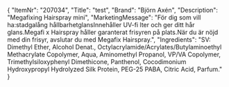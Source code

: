 {
  "ItemNr": "207034",
  "Title": "test",
  "Brand": "Björn Axén",
  "Description": "Megafixing Hairspray mini",
  "MarketingMessage": "För dig som vill ha:stadgalång hållbarhetglansInnehåller UV-fi lter och ger ditt hår glans.Megafi x Hairspray håller garanterat frisyren på plats.När du är nöjd med din frisyr, avslutar du med Megafix Hairspray.",
  "Ingredients": "SV: Dimethyl Ether, Alcohol Denat., Octylacrylamide/Acrylates/Butylaminoethyl Methacrylate Copolymer, Aqua, Aminomethyl Propanol, VP/VA Copolymer, Trimethylsiloxyphenyl Dimethicone, Panthenol, Cocodimonium Hydroxypropyl Hydrolyzed Silk Protein, PEG-25 PABA, Citric Acid, Parfum."
}